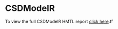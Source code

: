 # CSDModelR

To view the full CSDModelR HMTL report [click here](https://wmsayer.github.io/CSDModelR.html).ff
